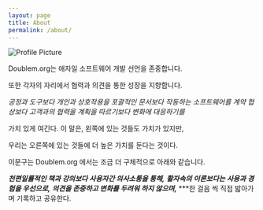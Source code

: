 ```yaml
---
layout: page
title: About
permalink: /about/
---
```


<img src="{{ site.baseurl }}/assets/profile-placeholder.gif" title="Profile Picture" class="profile">

Doublem.org는 애자일 소프트웨어 개발 선언을 존중합니다.

또한 각자의 자리에서 협력과 의견을 통한 성장을 지향합니다.

*공정과 도구보다 개인과 상호작용을*
*포괄적인 문서보다 작동하는 소프트웨어를*
*계약 협상보다 고객과의 협력을*
*계획을 따르기보다 변화에 대응하기를*

가치 있게 여긴다. 
이 말은, 왼쪽에 있는 것들도 가치가 있지만,

우리는 오른쪽에 있는 것들에 더 높은 가치를 둔다는 것이다.

이문구는 Doublem.org 에서는 조금 더 구체적으로 아래와 같습니다.

***천편일률적인 책과 강의보다 사용자간 의사소통을 통해,***
***활자속의 이론보다는 사용과 경험을 우선으로,***
***의견을 존중하고 변화를 두려워 하지 않으며,***
***한 걸음 씩 직접 밟아가며 기록하고 공유한다.
